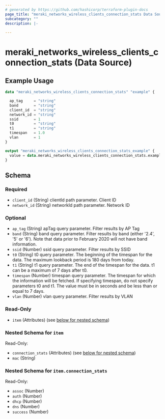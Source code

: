 ```yaml
---
# generated by https://github.com/hashicorp/terraform-plugin-docs
page_title: "meraki_networks_wireless_clients_connection_stats Data Source - terraform-provider-meraki"
subcategory: ""
description: |-
  
---
```


# meraki_networks_wireless_clients_connection_stats (Data Source)



## Example Usage

```terraform
data "meraki_networks_wireless_clients_connection_stats" "example" {

  ap_tag     = "string"
  band       = "string"
  client_id  = "string"
  network_id = "string"
  ssid       = 1
  t0         = "string"
  t1         = "string"
  timespan   = 1.0
  vlan       = 1
}

output "meraki_networks_wireless_clients_connection_stats_example" {
  value = data.meraki_networks_wireless_clients_connection_stats.example.item
}
```

<!-- schema generated by tfplugindocs -->
## Schema

### Required

- `client_id` (String) clientId path parameter. Client ID
- `network_id` (String) networkId path parameter. Network ID

### Optional

- `ap_tag` (String) apTag query parameter. Filter results by AP Tag
- `band` (String) band query parameter. Filter results by band (either '2.4', '5' or '6'). Note that data prior to February 2020 will not have band information.
- `ssid` (Number) ssid query parameter. Filter results by SSID
- `t0` (String) t0 query parameter. The beginning of the timespan for the data. The maximum lookback period is 180 days from today.
- `t1` (String) t1 query parameter. The end of the timespan for the data. t1 can be a maximum of 7 days after t0.
- `timespan` (Number) timespan query parameter. The timespan for which the information will be fetched. If specifying timespan, do not specify parameters t0 and t1. The value must be in seconds and be less than or equal to 7 days.
- `vlan` (Number) vlan query parameter. Filter results by VLAN

### Read-Only

- `item` (Attributes) (see [below for nested schema](#nestedatt--item))

<a id="nestedatt--item"></a>
### Nested Schema for `item`

Read-Only:

- `connection_stats` (Attributes) (see [below for nested schema](#nestedatt--item--connection_stats))
- `mac` (String)

<a id="nestedatt--item--connection_stats"></a>
### Nested Schema for `item.connection_stats`

Read-Only:

- `assoc` (Number)
- `auth` (Number)
- `dhcp` (Number)
- `dns` (Number)
- `success` (Number)
